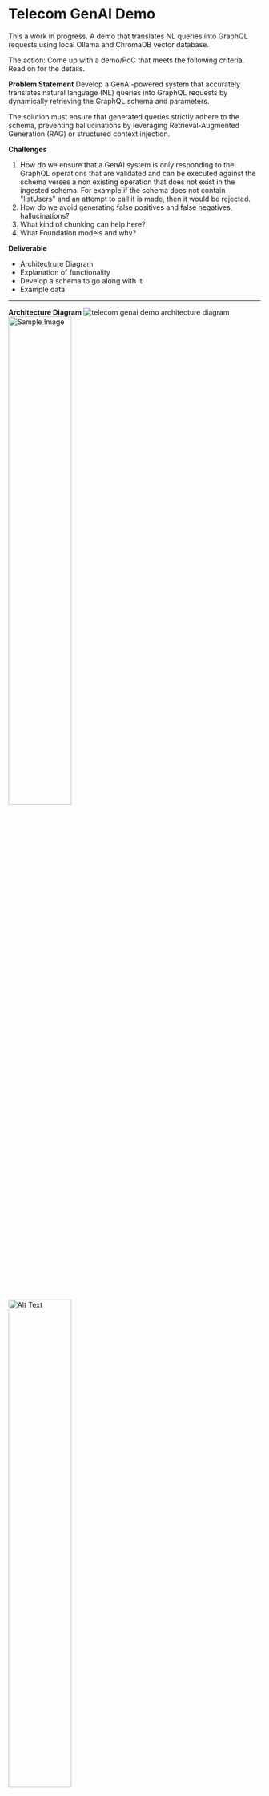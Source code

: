# Telecom GenAI Demo
This a work in progress.
A demo that translates NL queries into GraphQL requests using local Ollama and ChromaDB vector database.

The action: Come up with a demo/PoC that meets the following criteria. Read on for the details.

**Problem Statement**
Develop a GenAI-powered system that accurately translates natural language (NL) queries into GraphQL requests by dynamically retrieving the GraphQL schema and parameters.

The solution must ensure that generated queries strictly adhere to the schema, preventing hallucinations by leveraging Retrieval-Augmented Generation (RAG) or structured context injection.

**Challenges**
1. How do we ensure that a GenAI system is only responding to the GraphQL operations that are validated and can be executed against the schema verses a non existing operation that does not exist in the ingested schema. For example if the schema does not contain "listUsers" and an attempt to call it is made, then it would be rejected.
2. How do we avoid generating false positives and false negatives, hallucinations?
3. What kind of chunking can help here?
4. What Foundation models and why?

**Deliverable**
- Architectrure Diagram
- Explanation of functionality
- Develop a schema to go along with it
- Example data


---
**Architecture Diagram**
![telecom genai demo architecture diagram](telecom-genai-demo-architecture-diagram.png "architecture diagram")
<img src="[telecom genai demo architecture diagram](https://github.com/ejfuture/telecom-genai-demo/blob/main/telecom-genai-demo-architecture-diagram.png?raw=true)" alt="Sample Image" width="50%" height="50%">

<img src="[image-url](https://github.com/ejfuture/telecom-genai-demo/blob/main/telecom-genai-demo-architecture-diagram.png?raw=true)" alt="Alt Text" style="width:50%; height:auto;">

Diagram code - Mermaid
```scala
graph TD
    UserNLQuery["User NL Query"] --> PythonApp["Python App"]
    PythonApp --> OllamaModel["Ollama Local Model (llama3.1:8b)"]
    PythonApp -->|Data Interaction| ChromaDB["ChromaDB Vector Store"]
    OllamaModel -->|Data Interaction| ChromaDB
    ChromaDB --> GraphQLSchema["GraphQL Schema + Customer/Plan Data"]
    ChromaDB --> GeneratedQuery["Generated GraphQL Query"]
    GeneratedQuery --> ExecuteData["Execute Against Local Data"]
    ExecuteData --> Response["Response"]
```
---

Solution Explanation

1. Schema Adherence: Validate generated GraphQL queries against a predefined schema using a GraphQL parser and reject invalid operations.
2. Hallucination Prevention: RAG retrieves the schema and sample data, ensuring the model generates queries grounded in real context.
3. Chunking Strategy: Schema and data are stored as small, structured chunks (e.g., per type/field) in the vector DB for precise retrieval.
4. Foundation Model: We'll use llama3.1:8b via Ollama locally because it's reasonably lightweight, performs well on structured tasks, and runs efficiently.

This runs on my MacBook Pro M2 laptop.

---

## Step-by-Step Setup and Running Instructions
Homebrew install: 

```
/bin/bash -c "$(curl -fsSL https://raw.githubusercontent.com/Homebrew/install/HEAD/install.sh)"
```


Python 3.11+ (if not already installed:
```
brew install python)
```

Ollama install: 
```
  brew install ollama
```

You may start it with
```
ollama serve

or from Homebrew

brew services start ollama
```

Git install: 
```
  brew install git
```

---

**Project folder structure**
```r
telecom-genai-demo/
|-- data/
|   |-- customers.json      # Customer data
|   |-- plans.json          # Plan data
|   |-- schema.graphql      # GraphQL schema
|-- main.py                 # Main application
|-- setup_db.py             # Vector DB setup
|-- README.md               # Instructions
|-- requirements.txt        # Dependencies
```

**Create a project directory**
```
  mkdir telecom-genai-demo
  cd telecom-genai-demo
  git init # if using git
```

**Create a virtual environment**
```
  python3 -m venv venv
  source venv/bin/activate
```

**Install dependencies**
```
  pip install chromadb graphql-core langchain ollama
```

**Pull LLaMA 3.1:8b (8B) model**
```
  ollama pull llama3.1:8b
```

**Verify it's running**
```
  ollama list
```

GraphQL Schema
Files:
```
touch data/schema.graphql
touch data/customers.json
touch data/plans.json
```

Create the Vector Database
```
python setup_db.py
```
Requirements File
File: requirements.txt
```scala
python==3.11.11
chromadb==0.4.24
graphql-core==3.2.3
langchain==0.1.0
ollama==0.1.7
```
Try running the main.py program
```
python main.py
```
---
## Changing the model
There are two locations in the code to change the model. The primary locations are in the `main.py` and `setup_db.py` files. 
Look for `model_name = "llama3.1:8b"` and replace the model name with the model of your choosing.

---
After setup and running the program the output should look like this:

```scala
python main.py

Natural Language Query: Show me all active customers
Raw LLM Response: query { customers(status: "active") { id name status plan } }
Generated GraphQL Query: query { customers(status: "active") { id name status plan } }
Result: [
  {
    "id": "1",
    "name": "John Doe",
    "status": "active",
    "plan": "Basic"
  },
  {
    "id": "3",
    "name": "Bob Johnson",
    "status": "active",
    "plan": "Pro"
  },
  {
    "id": "4",
    "name": "Alice Brown",
    "status": "active",
    "plan": "Basic"
  },
  {
    "id": "6",
    "name": "David Lee",
    "status": "active",
    "plan": "Premium"
  },
  {
    "id": "7",
    "name": "Emma Davis",
    "status": "active",
    "plan": "Basic"
  },
  {
    "id": "9",
    "name": "Grace Taylor",
    "status": "active",
    "plan": "Premium"
  }
]

Natural Language Query: Show me all inactive customers
Raw LLM Response: query { customers(status: "inactive") { id name status plan } }
Generated GraphQL Query: query { customers(status: "inactive") { id name status plan } }
Result: [
  {
    "id": "2",
    "name": "Jane Smith",
    "status": "inactive",
    "plan": "Premium"
  },
  {
    "id": "5",
    "name": "Charlie Wilson",
    "status": "inactive",
    "plan": "Pro"
  },
  {
    "id": "8",
    "name": "Frank Miller",
    "status": "inactive",
    "plan": "Pro"
  },
  {
    "id": "10",
    "name": "Henry White",
    "status": "inactive",
    "plan": "Basic"
  }
]

Natural Language Query: Show me all plans
Raw LLM Response: query { plans { name price } }
Generated GraphQL Query: query { plans { name price } }
Result: [
  {
    "name": "Basic",
    "price": 10.99
  },
  {
    "name": "Pro",
    "price": 19.99
  },
  {
    "name": "Premium",
    "price": 29.99
  }
]

Natural Language Query: List the lowest priced plan
Raw LLM Response: query { plans(sort: "price") { name price } }
Generated GraphQL Query: query { lowestPricedPlan { name } }
Result: [
  {
    "name": "Basic"
  }
]

Natural Language Query: List the lowest priced plan and its price
Raw LLM Response: query { lowestPricedPlan { name price } }
Generated GraphQL Query: query { lowestPricedPlan { name price } }
Result: [
  {
    "name": "Basic",
    "price": 10.99
  }
]

```
---

# More about the journey

## Testing with custom models
I found that each model had its own quirks regarding *"understanding"* the natural languare and returning GraphQL formatted response.
Often the models return more than needed or not the correct formatting for GraphQL or the model did not honor the SYSTEM settings.

I also worked on Few-Shot Prompt to improve the quality of the response but, the results still varied more than I liked so I looked into Function Calling with a user defined function (more work is needed here).

OBSERVATION: Overall llama3.1:8b worked the best with no parameter changes needed.


### Models tested
- Mistral AI -> mistral, codestral
- Meta       -> llama3, llama3.1:8b llama3.2
- Microsoft  -> Phi4

### Performance Improvements Tested
- Few-Shot Prompt
- Custom model settings with Modelfile
- Function Calling (requires a model that supported it)
- Various SYSTEM prompts were tried with limited success

Example Modelfile that I tested with.
```scala
FROM llama3.1:8b
PARAMETER temperature 0.1
PARAMETER top_p 0.5
PARAMETER top_k 10
PARAMETER stop <|start_header_id|>
PARAMETER stop <|end_header_id|>
PARAMETER stop <|eot_id|>
SYSTEM You are a strict GraphQL query generator for a Mobile Telecom system. Respond ONLY with a valid GraphQL query that adheres to the provided schema, focusing on mobile telecom customers and their pricing plans. Return "Invalid query" if untranslatable. NO explanations, NO prose, NO markdown, NO questions—strictly GraphQL syntax. Use quoted strings (e.g., "active") and include subfields for non-scalar types (e.g., Customer, Plan).
SYSTEM Examples:
SYSTEM - "Show me all active customers" -> query { customers(status: "active") { id name status plan } }
SYSTEM - "Show me all inactive customers" -> query { customers(status: "inactive") { id name status plan } }
SYSTEM - "Show me all plans" -> query { plans { name price } }
SYSTEM - "List the lowest priced plan" -> query { lowestPricedPlan { name } }
SYSTEM - "List the lowest priced plan and its price" -> query { lowestPricedPlan { name price } }
TEMPLATE """
{{- if .System }}<|start_header_id|>system<|end_header_id>
{{ .System }}<|eot_id>
{{- end }}
<|start_header_id|>user<|end_header_id>
{{ .Content }}<|eot_id>
<|start_header_id|>assistant<|end_header_id>
"""
```
